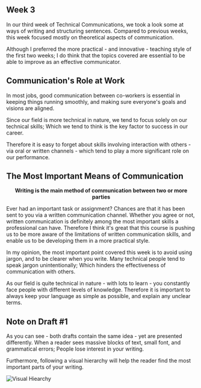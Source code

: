 ## Week 3

In our third week of Technical Communications, we took a look some at ways of writing and structuring sentences. Compared to previous weeks, this week focused mostly on theoretical aspects of communication.

Although I preferred the more practical - and innovative - teaching style of the first two weeks; I do think that the topics covered are essential to be able to improve as an effective communicator. 


## Communication's Role at Work

In most jobs, good communication between co-workers is essential in keeping things running smoothly, and making sure everyone's goals and visions are aligned.

Since our field is more technical in nature, we tend to focus solely on our technical skills; Which we tend to think is the key factor to success in our career.

Therefore it is easy to forget about skills involving interaction with others - via oral or written channels - which tend to play a more significant role on our performance.


## The Most Important Means of Communication

<center>
<b>Writing is the main method of communication between two or more parties</b>
</center>

Ever had an important task or assignment? Chances are that it has been sent to you via a written communication channel. Whether you agree or not, written communication is definitely among the most important skills a professional can have. Therefore I think it's great that this course is pushing us to be more aware of the limitations of written communication skills, and enable us to be developing them in a more practical style.

In my opinion, the most important point covered this week is to avoid using jargon, and to be clearer when you write. Many technical people tend to speak jargon unintentionally; Which hinders the effectiveness of communication with others.

As our field is quite technical in nature - with lots to learn - you constantly face people with different levels of knowledge.  Therefore it is important to always keep your language as simple as possible, and explain any unclear terms.

## Note on Draft #1

As you can see - both drafts contain the same idea - yet are presented differently. When a reader sees massive blocks of text, small font, and grammatical errors; People lose interest in your writing.

Furthermore, following a visual hierarchy will help the reader find the most important parts of your writing.

![Visual Hiearchy](https://i.imgur.com/21SUFAG.jpg)